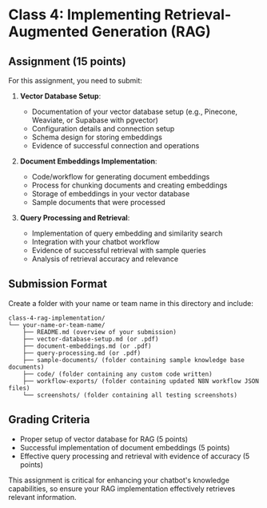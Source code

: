 # Class 4: Implementing Retrieval-Augmented Generation (RAG)

## Assignment (15 points)

For this assignment, you need to submit:

1. **Vector Database Setup**:
   - Documentation of your vector database setup (e.g., Pinecone, Weaviate, or Supabase with pgvector)
   - Configuration details and connection setup
   - Schema design for storing embeddings
   - Evidence of successful connection and operations

2. **Document Embeddings Implementation**:
   - Code/workflow for generating document embeddings
   - Process for chunking documents and creating embeddings
   - Storage of embeddings in your vector database
   - Sample documents that were processed

3. **Query Processing and Retrieval**:
   - Implementation of query embedding and similarity search
   - Integration with your chatbot workflow
   - Evidence of successful retrieval with sample queries
   - Analysis of retrieval accuracy and relevance

## Submission Format

Create a folder with your name or team name in this directory and include:

```
class-4-rag-implementation/
└── your-name-or-team-name/
    ├── README.md (overview of your submission)
    ├── vector-database-setup.md (or .pdf)
    ├── document-embeddings.md (or .pdf)
    ├── query-processing.md (or .pdf)
    ├── sample-documents/ (folder containing sample knowledge base documents)
    ├── code/ (folder containing any custom code written)
    ├── workflow-exports/ (folder containing updated N8N workflow JSON files)
    └── screenshots/ (folder containing all testing screenshots)
```

## Grading Criteria

- Proper setup of vector database for RAG (5 points)
- Successful implementation of document embeddings (5 points)
- Effective query processing and retrieval with evidence of accuracy (5 points)

This assignment is critical for enhancing your chatbot's knowledge capabilities, so ensure your RAG implementation effectively retrieves relevant information.
